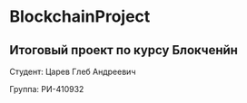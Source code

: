 # BlockchainProject
## Итоговый проект по курсу Блокченйн
Студент: Царев Глеб Андреевич

Группа: РИ-410932
